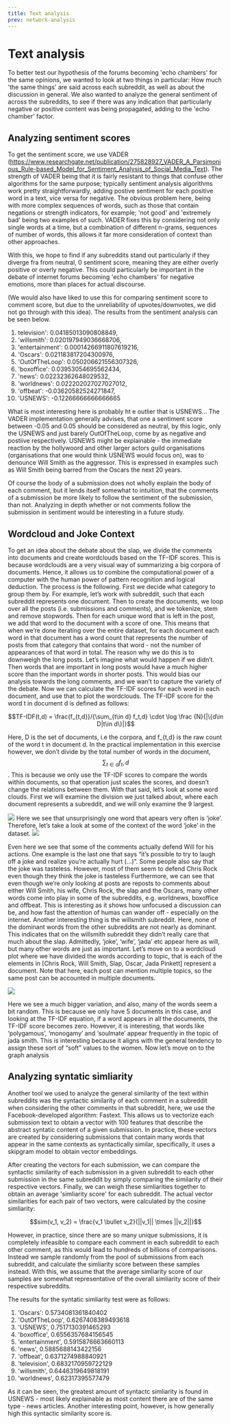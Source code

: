 ```yaml
---
title: Text analysis
prev: network-analysis
---
```


# Text analysis

To better test our hypothesis of the forums becoming 'echo chambers' for the same opinions, we wanted to look at two things in particular: How much 'the same things' are said across each subreddit, as well as about the discussion in general. We also wanted to analyze the general sentiment of across the subreddits, to see if there was any indication that particularly negative or positive content was being propagated, adding to the 'echo chamber' factor.


## Analyzing sentiment scores

To get the sentiment score, we use VADER (https://www.researchgate.net/publication/275828927_VADER_A_Parsimonious_Rule-based_Model_for_Sentiment_Analysis_of_Social_Media_Text). The strength of VADER being that it is fairly resistant to things that confuse other algorithms for the same purpose; typically sentiment analysis algorithms work pretty straightforwardly, adding postive sentiment for each positive word in a text, vice versa for negative. The obvious problem here, being with more complex sequences of words, such as those that contain negations or strength indicators, for example; 'not good' and 'extremely bad' being two examples of such. VADER fixes this by considering not only single words at a time, but a combination of different n-grams, sequences of number of words, this allows it far more consideration of context than other approaches.

With this, we hope to find if any subreddits stand out particularly if they diverge fra from neutral, 0 sentiment score, meaning they are either overly positive or overly negative. This could particularly be important in the debate of internet forums becoming 'echo chambers' for negative emotions, more than places for actual discourse.

(We would also have liked to use this for comparing sentiment score to comment score, but due to the unreliability of upvotes/downvotes, we did not go through with this idea). The results from the sentiment analysis can be seen below.

1. television': 0.04185013090808849,
1.  'willsmith': 0.020197949036668706,
1.  'entertainment': 0.00014266911807619216,
1.  'Oscars': 0.021183817204300976,
1.  'OutOfTheLoop': 0.050206621556307326,
1.  'boxoffice': 0.03953054695562434,
1.  'news': 0.02232362648029532,
1. 'worldnews': 0.022202027027027012,
1. 'offbeat': -0.03620582524271847,
1.  'USNEWS': -0.12266666666666665

What is most interesting here is probably ht e outlier that is USNEWS... The VADER implementation generally advises, that one a sentiment score between -0.05 and 0.05 should be considered as neutral, by this logic, only the USNEWS and just barely OutOfTheLoop, come by as negative and postiive respectively. USNEWS might be explainable - the immediate reaction by the hollywoord and other larger actors guild organisations (organisations that one would think USNEWS would focus on), was to denounce Will Smith as the aggressor. This is expressed in examples such as Will Smith being barred from the Oscars the next 20 years.

Of course the body of a submission does not wholly explain the body of each comment, but it lends itself somewhat to intuition, that the comments of a submission be more likely to follow the sentiment of the submission, than not. Analyzing in depth whether or not comments follow the submission in sentiment would be interesting in a future study.


## Wordcloud and Joke Context

To get an idea about the debate about the slap, we divide the comments into documents and create wordclouds based on the TF-IDF scores. This is because wordclouds are a very visual way of summarizing a big corpora of documents. Hence, it allows us to combine the computational power of a computer with the human power of pattern recognition and logical deduction. The process is the following. First we decide what category to group them by. For example, let’s work with subreddit, such that each subreddit represents one document. Then to create the documents, we loop over all the posts (i.e. submissions and comments), and we tokenize, stem and remove stopwords. Then for each unique word that is left in the post, we add that word to the document with a score of one. This means that when we’re done iterating over the entire dataset, for each document each word in that document has a word count that represents the number of posts from that category that contains that word - not the number of appearances of that word in total. The reason why we do this is to downweigh the long posts. Let’s imagine what would happen if we didn’t. Then words that are important in long posts would have a much higher score than the important words in shorter posts. This would bias our analysis towards the long comments, and we wan’t to capture the variety of the debate. 
Now we can calculate the TF-IDF scores for each word in each document, and use that to plot the wordclouds. The TF-IDF score for the word t in document d is defined as follows:

$$TF-IDF(t,d) = \frac{f_{t,d}}/{\sum_{t\in d} f_t,d} \cdot \log \frac {N}{|\{d\in D|t\in d\}|}$$

Here, D is the set of documents, i.e the corpora, and f_{t,d} is the raw count of the word t in document d. In the practical implementation in this exercise however, we don’t divide by the total number of words in the document, $$\sum_{t\in d} f_t,d$$. This is because we only use the TF-IDF scores to compare the words within documents, so that operation just scales the scores, and doesn’t change the relations between them. 
With that said, let’s look at some word clouds. First we will examine the division we just talked about, where each document represents a subreddit, and we will only examine the 9 largest. 

![](/images/wordcloud_subreddit.png)
Here we see that unsurprisingly one word that apears very often is ‘joke’. Therefore, let’s take a look at some of the context of the word ‘joke’ in the dataset.
![](/images/wordcloud_topic.png)

Even here we see that some of the comments actually defend Will for his actions. One example is the last one that says “it’s possible to try to laugh off a joke and realize you’re actually hurt (...)”. Some people also say that the joke was tasteless. However, most of them seem to defend Chris Rock even though they think the joke is tasteless
Furthermore, we can see that even though we’re only looking at posts are reposts to comments about either Will Smith, his wife, Chris Rock, the slap and the Oscars, many other words come into play in some of the subreddits, e.g. worldnews, boxoffice and offbeat. This is interesting as it shows how unfocused a discussion can be, and how fast the attention of humas can wander off - especially on the internet. Another interesting thing is the willsmith subreddit. Here, none of the dominant words from the other subreddits are not nearly as dominant. This indicates that on the willsmith subreddit they didn’t really care that much about the slap. Admittedly, ‘joke’, ‘wife’, ‘jada’ etc appear here as will, but many other words are just as important.
Let’s move on to a wordcloud plot where we have divided the words according to topic, that is each of the elements in [Chris Rock, Will Smith, Slap, Oscar, Jada Pinkett] represent a document. Note that here, each post can mention multiple topics, so the same post can be accounted in multiple documents.

![](/images/wordcloud_topic.png)

Here we see a much bigger variation, and also, many of the words seem a bit random. This is because we only have 5 documents in this case, and looking at the TF-IDF equation, if a word appears in all the documents, the TF-IDF score becomes zero. However, it is interesting, that words like ‘polygamous’, ‘monogamy’ and ‘soulmate’ appear frequently in the topic of jada smith. This is interesting because it aligns with the general tendency to assign these sort of “soft” values to the women.
Now let’s move on to the graph analysis


## Analyzing syntatic simliarity

Another tool we used to analyze the general similarity of the text within subreddits was the syntactic similarity of each comment in a subreddit when considering the other comments in that subreddit, here, we use the Facebook-developed algorithm: Fastext. This allows us to vectorize each submission text to obtain a vector with 100 features that describe the abstract syntatic content of a given submission. In practice, these vectors are created by considering submissions that contain many words that appear in the same contexts as syntactically similar, specifically, it uses a skipgram model to obtain vector embeddings.

After creating the vectors for each submission, we can compare the syntactic similarity of each submission in a given subreddit to each other submission in the same subreddit by simply comparing the similarity of their respective vectors. Finally, we can weigh these simliarities together to obtain an average 'simliarity score' for each subreddit. The actual vector similarities for each pair of two vectors, were calculated by the cosine simliarity:

$$sim(v_1, v_2) = \frac{v_1 \bullet v_2}{||v_1|| \times ||v_2||}$$

However, in practice, since there are so many unique submissions, it is completely infeasible to compare each comment in each subreddit to each other comment, as this would lead to hundreds of billions of comparisons. Instead we sample randomly from the pool of submissions from each subreddit, and calculate the simliarity score between these samples instead. With this, we assume that the average simliarity score of our samples are somewhat representative of the overall simliarity score of their respective subreddits.

The results for the syntatic simliarity test were as follows:

1. 'Oscars': 0.5734081361840402
1. 'OutOfTheLoop', 0.6267408389493618
1. 'USNEWS', 0.7517130391465293
1. 'boxoffice', 0.6556357684156545
1. 'entertainment', 0.5915876663660113
1. 'news', 0.5885688143422156
1. 'offbeat', 0.6371274988840921
1. 'television', 0.6832170959722129
1. 'willsmith', 0.6446319649818191
1. 'worldnews', 0.62317395577479

As it can be seen, the greatest amount of syntactc simliarity is found in USNEWS - most likely explainable as most content there are of the same type - news articles. Another interesting point, however, is how generally high this syntactic similarity score is. 

